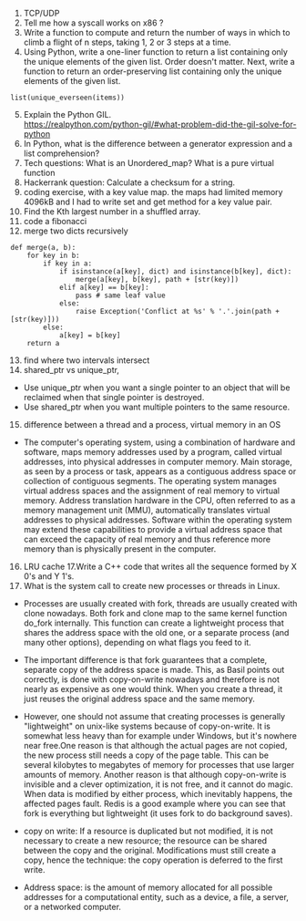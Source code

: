 1. TCP/UDP
2. Tell me how a syscall works on x86 ?  
3. Write a function to compute and return the number of ways in which to climb a flight of n steps, taking 1, 2 or 3 steps at a time.  
4. Using Python, write a one-liner function to return a list containing only the unique elements of the given list. Order doesn't matter. Next, write a function to return an order-preserving list containing only the unique elements of the given list.  
```
list(unique_everseen(items))
```
5. Explain the Python GIL.  
https://realpython.com/python-gil/#what-problem-did-the-gil-solve-for-python
6. In Python, what is the difference between a generator expression and a list comprehension?  
7. Tech questions: What is an Unordered_map? What is a pure virtual function
8. Hackerrank question: Calculate a checksum for a string.  
9. coding exercise, with a key value map. the maps had limited memory 4096kB and I had to write set and get method for a key value pair.  
10. Find the Kth largest number in a shuffled array.  
11. code a fibonacci  
12. merge two dicts recursively  
```
def merge(a, b):
    for key in b:
        if key in a:
            if isinstance(a[key], dict) and isinstance(b[key], dict):
                merge(a[key], b[key], path + [str(key)])
            elif a[key] == b[key]:
                pass # same leaf value
            else:
                raise Exception('Conflict at %s' % '.'.join(path + [str(key)]))
        else:
            a[key] = b[key]
    return a
```
13. find where two intervals intersect
14. shared_ptr vs unique_ptr, 
* Use unique_ptr when you want a single pointer to an object that will be reclaimed when that single pointer is destroyed.
* Use shared_ptr when you want multiple pointers to the same resource.
15. difference between a thread and a process, virtual memory in an OS 
* The computer's operating system, using a combination of hardware and software, maps memory addresses used by a program, called virtual addresses, into physical addresses in computer memory. Main storage, as seen by a process or task, appears as a contiguous address space or collection of contiguous segments. The operating system manages virtual address spaces and the assignment of real memory to virtual memory. Address translation hardware in the CPU, often referred to as a memory management unit (MMU), automatically translates virtual addresses to physical addresses. Software within the operating system may extend these capabilities to provide a virtual address space that can exceed the capacity of real memory and thus reference more memory than is physically present in the computer.
16. LRU cache
17.Write a C++ code that writes all the sequence formed by X 0's and Y 1's.  
18. What is the system call to create new processes or threads in Linux.  
* Processes are usually created with fork, threads are usually created with clone nowadays. Both fork and clone map to the same kernel function do_fork internally. This function can create a lightweight process that shares the address space with the old one, or a separate process (and many other options), depending on what flags you feed to it.

* The important difference is that fork guarantees that a complete, separate copy of the address space is made. This, as Basil points out correctly, is done with copy-on-write nowadays and therefore is not nearly as expensive as one would think.
When you create a thread, it just reuses the original address space and the same memory.

* However, one should not assume that creating processes is generally "lightweight" on unix-like systems because of copy-on-write. It is somewhat less heavy than for example under Windows, but it's nowhere near free.One reason is that although the actual pages are not copied, the new process still needs a copy of the page table. This can be several kilobytes to megabytes of memory for processes that use larger amounts of memory. Another reason is that although copy-on-write is invisible and a clever optimization, it is not free, and it cannot do magic. When data is modified by either process, which inevitably happens, the affected pages fault. Redis is a good example where you can see that fork is everything but lightweight (it uses fork to do background saves).

* copy on write: If a resource is duplicated but not modified, it is not necessary to create a new resource; the resource can be shared between the copy and the original. Modifications must still create a copy, hence the technique: the copy operation is deferred to the first write. 

* Address space:  is the amount of memory allocated for all possible addresses for a computational entity, such as a device, a file, a server, or a networked computer.
